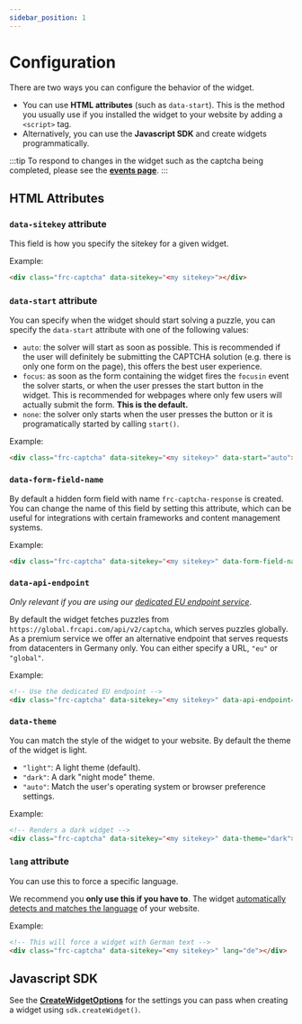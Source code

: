 ```yaml
---
sidebar_position: 1
---
```


# Configuration

There are two ways you can configure the behavior of the widget.

* You can use **HTML attributes** (such as `data-start`). This is the method you usually use if you installed the widget to your website by adding a `<script>` tag.
* Alternatively, you can use the **Javascript SDK** and create widgets programmatically.

:::tip
To respond to changes in the widget such as the captcha being completed, please see the [**events page**](./events.md).
:::

## HTML Attributes

### `data-sitekey` attribute
This field is how you specify the sitekey for a given widget.

Example:
```html
<div class="frc-captcha" data-sitekey="<my sitekey>"></div>
```

### `data-start` attribute
You can specify when the widget should start solving a puzzle, you can specify the `data-start` attribute with one of the following values:
   * `auto`: the solver will start as soon as possible. This is recommended if the user will definitely be submitting the CAPTCHA solution (e.g. there is only one form on the page), this offers the best user experience.
   * `focus`: as soon as the form containing the widget fires the `focusin` event the solver starts, or when the user presses the start button in the widget. This is recommended for webpages where only few users will actually submit the form. **This is the default.**
   * `none`: the solver only starts when the user presses the button or it is programatically started by calling `start()`.

Example:
```html
<div class="frc-captcha" data-sitekey="<my sitekey>" data-start="auto"></div>
```

### `data-form-field-name`
By default a hidden form field with name `frc-captcha-response` is created. You can change the name of this field by setting this attribute, which can be useful for integrations with certain frameworks and content management systems.

Example:
```html
<div class="frc-captcha" data-sitekey="<my sitekey>" data-form-field-name="my-captcha-solution-field"></div>
```

### `data-api-endpoint`
*Only relevant if you are using our [dedicated EU endpoint service](/)*.

By default the widget fetches puzzles from `https://global.frcapi.com/api/v2/captcha`, which serves puzzles globally. As a premium service we offer an alternative endpoint that serves requests from datacenters in Germany only. You can either specify a URL, `"eu"` or `"global"`.

Example:
```html
<!-- Use the dedicated EU endpoint -->
<div class="frc-captcha" data-sitekey="<my sitekey>" data-api-endpoint="eu"></div>
```

### `data-theme`
You can match the style of the widget to your website. By default the theme of the widget is light.

- `"light"`: A light theme (default).
- `"dark"`: A dark "night mode" theme.
- `"auto"`: Match the user's operating system or browser preference settings.

Example:
```html
<!-- Renders a dark widget -->
<div class="frc-captcha" data-sitekey="<my sitekey>" data-theme="dark"></div>
```

### `lang` attribute
You can use this to force a specific language.

We recommend you **only use this if you have to**. The widget [automatically detects and matches the language](./advanced/localization.md) of your website.

Example:
```html
<!-- This will force a widget with German text -->
<div class="frc-captcha" data-sitekey="<my sitekey>" lang="de"></div>
```

## Javascript SDK
See the [**CreateWidgetOptions**](./reference/sdk.createwidgetoptions.md) for the settings you can pass when creating a widget using `sdk.createWidget()`.

